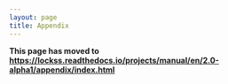 ```yaml
---
layout: page
title: Appendix
---
```


**This page has moved to <https://lockss.readthedocs.io/projects/manual/en/2.0-alpha1/appendix/index.html>**

